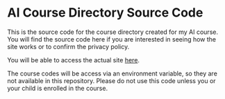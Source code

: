 # AI Course Directory Source Code

This is the source code for the course directory created for my AI course. You will find the source code here if you are interested in seeing how the site works or to confirm the privacy policy.

You will be able to access the actual site [here](https://moaesaycto.github.io/ai-course).

The course codes will be access via an environment variable, so they are not available in this repository. Please do not use this code unless you or your child is enrolled in the course.